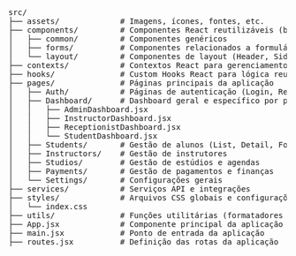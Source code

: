 <pre> 
src/
├── assets/             # Imagens, ícones, fontes, etc.
├── components/         # Componentes React reutilizáveis (botões, cards, modais, etc.)
│   ├── common/         # Componentes genéricos
│   ├── forms/          # Componentes relacionados a formulários
│   └── layout/         # Componentes de layout (Header, Sidebar, Footer)
├── contexts/           # Contextos React para gerenciamento de estado global (AuthContext, ThemeContext)
├── hooks/              # Custom Hooks React para lógica reutilizável
├── pages/              # Páginas principais da aplicação 
│   ├── Auth/           # Páginas de autenticação (Login, Register, ForgotPassword)
│   ├── Dashboard/      # Dashboard geral e específico por perfil
│   │   ├── AdminDashboard.jsx
│   │   ├── InstructorDashboard.jsx
│   │   ├── ReceptionistDashboard.jsx
│   │   └── StudentDashboard.jsx
│   ├── Students/       # Gestão de alunos (List, Detail, Form)
│   ├── Instructors/    # Gestão de instrutores
│   ├── Studios/        # Gestão de estúdios e agendas
│   ├── Payments/       # Gestão de pagamentos e finanças
│   └── Settings/       # Configurações gerais
├── services/           # Serviços API e integrações
├── styles/             # Arquivos CSS globais e configurações do Tailwind
│   └── index.css
├── utils/              # Funções utilitárias (formatadores de data, validadores)
├── App.jsx             # Componente principal da aplicação
├── main.jsx            # Ponto de entrada da aplicação
├── routes.jsx          # Definição das rotas da aplicação
</pre>
